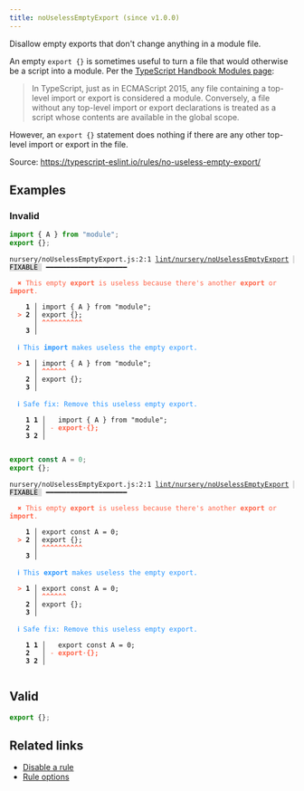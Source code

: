 ```yaml
---
title: noUselessEmptyExport (since v1.0.0)
---
```



Disallow empty exports that don't change anything in a module file.

An empty `export {}` is sometimes useful to turn a file that would otherwise be a script into a module.
Per the [TypeScript Handbook Modules page](https://www.typescriptlang.org/docs/handbook/modules.html):

>In TypeScript, just as in ECMAScript 2015,
any file containing a top-level import or export is considered a module.
Conversely, a file without any top-level import or export declarations is treated as a script
whose contents are available in the global scope.


However, an `export {}` statement does nothing if there are any other top-level import or export in the file.

Source: https://typescript-eslint.io/rules/no-useless-empty-export/

## Examples

### Invalid

```jsx
import { A } from "module";
export {};
```

<pre class="language-text"><code class="language-text">nursery/noUselessEmptyExport.js:2:1 <a href="https://biomejs.dev/lint/rules/noUselessEmptyExport">lint/nursery/noUselessEmptyExport</a> <span style="color: #000; background-color: #ddd;"> FIXABLE </span> ━━━━━━━━━━━━━━━━━━━━

<strong><span style="color: Tomato;">  </span></strong><strong><span style="color: Tomato;">✖</span></strong> <span style="color: Tomato;">This empty </span><span style="color: Tomato;"><strong>export</strong></span><span style="color: Tomato;"> is useless because there's another </span><span style="color: Tomato;"><strong>export</strong></span><span style="color: Tomato;"> or </span><span style="color: Tomato;"><strong>import</strong></span><span style="color: Tomato;">.</span>
  
    <strong>1 │ </strong>import { A } from &quot;module&quot;;
<strong><span style="color: Tomato;">  </span></strong><strong><span style="color: Tomato;">&gt;</span></strong> <strong>2 │ </strong>export {};
   <strong>   │ </strong><strong><span style="color: Tomato;">^</span></strong><strong><span style="color: Tomato;">^</span></strong><strong><span style="color: Tomato;">^</span></strong><strong><span style="color: Tomato;">^</span></strong><strong><span style="color: Tomato;">^</span></strong><strong><span style="color: Tomato;">^</span></strong><strong><span style="color: Tomato;">^</span></strong><strong><span style="color: Tomato;">^</span></strong><strong><span style="color: Tomato;">^</span></strong><strong><span style="color: Tomato;">^</span></strong>
    <strong>3 │ </strong>
  
<strong><span style="color: rgb(38, 148, 255);">  </span></strong><strong><span style="color: rgb(38, 148, 255);">ℹ</span></strong> <span style="color: rgb(38, 148, 255);">This </span><span style="color: rgb(38, 148, 255);"><strong>import</strong></span><span style="color: rgb(38, 148, 255);"> makes useless the empty export.</span>
  
<strong><span style="color: Tomato;">  </span></strong><strong><span style="color: Tomato;">&gt;</span></strong> <strong>1 │ </strong>import { A } from &quot;module&quot;;
   <strong>   │ </strong><strong><span style="color: Tomato;">^</span></strong><strong><span style="color: Tomato;">^</span></strong><strong><span style="color: Tomato;">^</span></strong><strong><span style="color: Tomato;">^</span></strong><strong><span style="color: Tomato;">^</span></strong><strong><span style="color: Tomato;">^</span></strong>
    <strong>2 │ </strong>export {};
    <strong>3 │ </strong>
  
<strong><span style="color: rgb(38, 148, 255);">  </span></strong><strong><span style="color: rgb(38, 148, 255);">ℹ</span></strong> <span style="color: rgb(38, 148, 255);">Safe fix</span><span style="color: rgb(38, 148, 255);">: </span><span style="color: rgb(38, 148, 255);">Remove this useless empty export.</span>
  
    <strong>1</strong> <strong>1</strong><strong> │ </strong>  import { A } from &quot;module&quot;;
    <strong>2</strong>  <strong> │ </strong><span style="color: Tomato;">-</span> <span style="color: Tomato;"><strong>e</strong></span><span style="color: Tomato;"><strong>x</strong></span><span style="color: Tomato;"><strong>p</strong></span><span style="color: Tomato;"><strong>o</strong></span><span style="color: Tomato;"><strong>r</strong></span><span style="color: Tomato;"><strong>t</strong></span><span style="color: Tomato;"><span style="opacity: 0.8;"><strong>·</strong></span></span><span style="color: Tomato;"><strong>{</strong></span><span style="color: Tomato;"><strong>}</strong></span><span style="color: Tomato;"><strong>;</strong></span>
    <strong>3</strong> <strong>2</strong><strong> │ </strong>  
  
</code></pre>

```jsx
export const A = 0;
export {};
```

<pre class="language-text"><code class="language-text">nursery/noUselessEmptyExport.js:2:1 <a href="https://biomejs.dev/lint/rules/noUselessEmptyExport">lint/nursery/noUselessEmptyExport</a> <span style="color: #000; background-color: #ddd;"> FIXABLE </span> ━━━━━━━━━━━━━━━━━━━━

<strong><span style="color: Tomato;">  </span></strong><strong><span style="color: Tomato;">✖</span></strong> <span style="color: Tomato;">This empty </span><span style="color: Tomato;"><strong>export</strong></span><span style="color: Tomato;"> is useless because there's another </span><span style="color: Tomato;"><strong>export</strong></span><span style="color: Tomato;"> or </span><span style="color: Tomato;"><strong>import</strong></span><span style="color: Tomato;">.</span>
  
    <strong>1 │ </strong>export const A = 0;
<strong><span style="color: Tomato;">  </span></strong><strong><span style="color: Tomato;">&gt;</span></strong> <strong>2 │ </strong>export {};
   <strong>   │ </strong><strong><span style="color: Tomato;">^</span></strong><strong><span style="color: Tomato;">^</span></strong><strong><span style="color: Tomato;">^</span></strong><strong><span style="color: Tomato;">^</span></strong><strong><span style="color: Tomato;">^</span></strong><strong><span style="color: Tomato;">^</span></strong><strong><span style="color: Tomato;">^</span></strong><strong><span style="color: Tomato;">^</span></strong><strong><span style="color: Tomato;">^</span></strong><strong><span style="color: Tomato;">^</span></strong>
    <strong>3 │ </strong>
  
<strong><span style="color: rgb(38, 148, 255);">  </span></strong><strong><span style="color: rgb(38, 148, 255);">ℹ</span></strong> <span style="color: rgb(38, 148, 255);">This </span><span style="color: rgb(38, 148, 255);"><strong>export</strong></span><span style="color: rgb(38, 148, 255);"> makes useless the empty export.</span>
  
<strong><span style="color: Tomato;">  </span></strong><strong><span style="color: Tomato;">&gt;</span></strong> <strong>1 │ </strong>export const A = 0;
   <strong>   │ </strong><strong><span style="color: Tomato;">^</span></strong><strong><span style="color: Tomato;">^</span></strong><strong><span style="color: Tomato;">^</span></strong><strong><span style="color: Tomato;">^</span></strong><strong><span style="color: Tomato;">^</span></strong><strong><span style="color: Tomato;">^</span></strong>
    <strong>2 │ </strong>export {};
    <strong>3 │ </strong>
  
<strong><span style="color: rgb(38, 148, 255);">  </span></strong><strong><span style="color: rgb(38, 148, 255);">ℹ</span></strong> <span style="color: rgb(38, 148, 255);">Safe fix</span><span style="color: rgb(38, 148, 255);">: </span><span style="color: rgb(38, 148, 255);">Remove this useless empty export.</span>
  
    <strong>1</strong> <strong>1</strong><strong> │ </strong>  export const A = 0;
    <strong>2</strong>  <strong> │ </strong><span style="color: Tomato;">-</span> <span style="color: Tomato;"><strong>e</strong></span><span style="color: Tomato;"><strong>x</strong></span><span style="color: Tomato;"><strong>p</strong></span><span style="color: Tomato;"><strong>o</strong></span><span style="color: Tomato;"><strong>r</strong></span><span style="color: Tomato;"><strong>t</strong></span><span style="color: Tomato;"><span style="opacity: 0.8;"><strong>·</strong></span></span><span style="color: Tomato;"><strong>{</strong></span><span style="color: Tomato;"><strong>}</strong></span><span style="color: Tomato;"><strong>;</strong></span>
    <strong>3</strong> <strong>2</strong><strong> │ </strong>  
  
</code></pre>

## Valid

```jsx
export {};
```

## Related links

- [Disable a rule](/linter/#disable-a-lint-rule)
- [Rule options](/linter/#rule-options)
